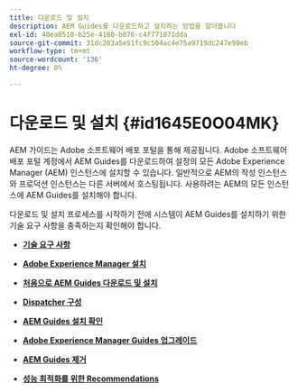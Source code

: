 ```yaml
---
title: 다운로드 및 설치
description: AEM Guides를 다운로드하고 설치하는 방법을 알아봅니다
exl-id: 40ea0510-b25e-4180-b076-c4f771071dda
source-git-commit: 31dc283a5e51fc9c504ac4e75a9719dc247e90eb
workflow-type: tm+mt
source-wordcount: '136'
ht-degree: 0%

---
```


# 다운로드 및 설치 {#id1645E0O04MK}

AEM 가이드는 Adobe 소프트웨어 배포 포털을 통해 제공됩니다. Adobe 소프트웨어 배포 포털 계정에서 AEM Guides를 다운로드하여 설정의 모든 Adobe Experience Manager \(AEM\) 인스턴스에 설치할 수 있습니다. 일반적으로 AEM의 작성 인스턴스와 프로덕션 인스턴스는 다른 서버에서 호스팅됩니다. 사용하려는 AEM의 모든 인스턴스에 AEM Guides를 설치해야 합니다.

다운로드 및 설치 프로세스를 시작하기 전에 시스템이 AEM Guides를 설치하기 위한 기술 요구 사항을 충족하는지 확인해야 합니다.

- **[기술 요구 사항](download-install-technical-requirements.md)**

- **[Adobe Experience Manager 설치](download-install-aem.md)**

- **[처음으로 AEM Guides 다운로드 및 설치](download-install-aemg-first-time.md)**

- **[Dispatcher 구성](download-install-configure-dispatcher.md)**

- **[AEM Guides 설치 확인](download-install-verify-aemg-installation.md)**

- **[Adobe Experience Manager Guides 업그레이드](upgrade-xml-documentation.md)**

- **[AEM Guides 제거](download-install-unistall-aemg.md)**

- **[성능 최적화를 위한 Recommendations](download-install-recommend-perf-optimiz.md)**
